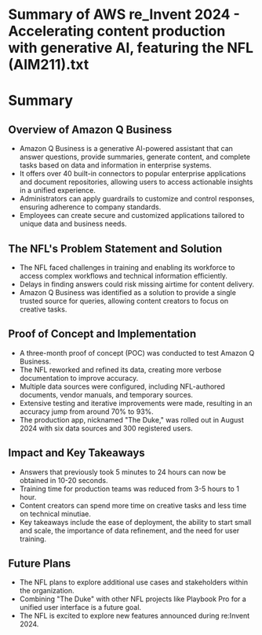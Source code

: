 # Summary of AWS re_Invent 2024 - Accelerating content production with generative AI, featuring the NFL (AIM211).txt

# Summary

## Overview of Amazon Q Business

- Amazon Q Business is a generative AI-powered assistant that can answer questions, provide summaries, generate content, and complete tasks based on data and information in enterprise systems.
- It offers over 40 built-in connectors to popular enterprise applications and document repositories, allowing users to access actionable insights in a unified experience.
- Administrators can apply guardrails to customize and control responses, ensuring adherence to company standards.
- Employees can create secure and customized applications tailored to unique data and business needs.

## The NFL's Problem Statement and Solution

- The NFL faced challenges in training and enabling its workforce to access complex workflows and technical information efficiently.
- Delays in finding answers could risk missing airtime for content delivery.
- Amazon Q Business was identified as a solution to provide a single trusted source for queries, allowing content creators to focus on creative tasks.

## Proof of Concept and Implementation

- A three-month proof of concept (POC) was conducted to test Amazon Q Business.
- The NFL reworked and refined its data, creating more verbose documentation to improve accuracy.
- Multiple data sources were configured, including NFL-authored documents, vendor manuals, and temporary sources.
- Extensive testing and iterative improvements were made, resulting in an accuracy jump from around 70% to 93%.
- The production app, nicknamed "The Duke," was rolled out in August 2024 with six data sources and 300 registered users.

## Impact and Key Takeaways

- Answers that previously took 5 minutes to 24 hours can now be obtained in 10-20 seconds.
- Training time for production teams was reduced from 3-5 hours to 1 hour.
- Content creators can spend more time on creative tasks and less time on technical minutiae.
- Key takeaways include the ease of deployment, the ability to start small and scale, the importance of data refinement, and the need for user training.

## Future Plans

- The NFL plans to explore additional use cases and stakeholders within the organization.
- Combining "The Duke" with other NFL projects like Playbook Pro for a unified user interface is a future goal.
- The NFL is excited to explore new features announced during re:Invent 2024.